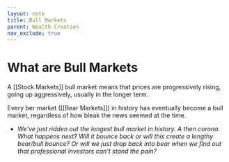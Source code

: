 ```yaml
---
layout: note
title: Bull Markets
parent: Wealth Creation
nav_exclude: true
---
```


# What are Bull Markets

A [[Stock Markets]] bull market means that prices are progressively rising, going up aggressively, usually in the longer term.

Every ber market ([[Bear Markets]]) in history has eventually become a bull market, regardless of how bleak the news seemed at the time.

- _We've just ridden out the longest bull market in history. A then corona. What happens next? Will it bounce back or will this create a lengthy bear/bull bounce? Or will we just drop back into bear when we find out that professional investors can't stand the pain?_
